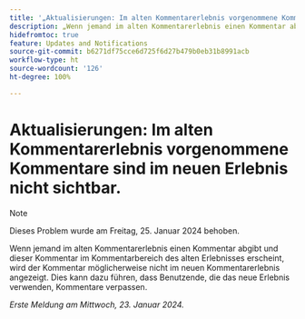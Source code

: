 ```yaml
---
title: '„Aktualisierungen: Im alten Kommentarerlebnis vorgenommene Kommentare sind im neuen Erlebnis nicht sichtbar.“'
description: „Wenn jemand im alten Kommentarerlebnis einen Kommentar abgibt und dieser Kommentar im Kommentarbereich des alten Erlebnisses erscheint, wird der Kommentar möglicherweise nicht im neuen Kommentarerlebnis angezeigt. Dies kann dazu führen, dass Benutzende, die das neue Erlebnis verwenden, Kommentare verpassen.“
hidefromtoc: true
feature: Updates and Notifications
source-git-commit: b6271df75cce6d725f6d27b479b0eb31b8991acb
workflow-type: ht
source-wordcount: '126'
ht-degree: 100%

---
```



# Aktualisierungen: Im alten Kommentarerlebnis vorgenommene Kommentare sind im neuen Erlebnis nicht sichtbar.

>[!NOTE]
>
>Dieses Problem wurde am Freitag, 25. Januar 2024 behoben.

Wenn jemand im alten Kommentarerlebnis einen Kommentar abgibt und dieser Kommentar im Kommentarbereich des alten Erlebnisses erscheint, wird der Kommentar möglicherweise nicht im neuen Kommentarerlebnis angezeigt. Dies kann dazu führen, dass Benutzende, die das neue Erlebnis verwenden, Kommentare verpassen.


_Erste Meldung am Mittwoch, 23. Januar 2024._
